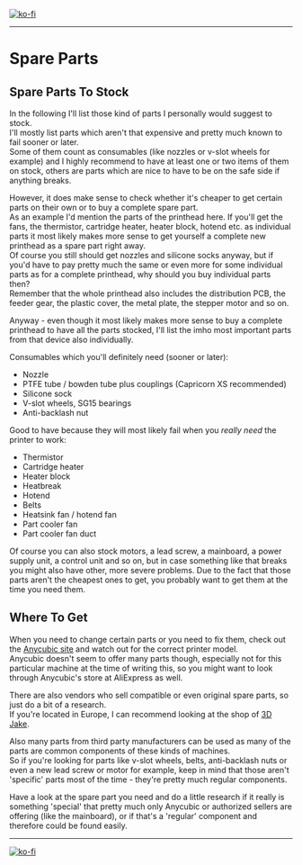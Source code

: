 <link rel=”manifest” href=”docs/manifest.webmanifest”>

[![ko-fi](https://ko-fi.com/img/githubbutton_sm.svg)](https://ko-fi.com/U6U5NPB51)  

---  

# Spare Parts

## Spare Parts To Stock
In the following I'll list those kind of parts I personally would suggest to stock.  
I'll mostly list parts which aren't that expensive and pretty much known to fail sooner or later.  
Some of them count as consumables (like nozzles or v-slot wheels for example) and I highly recommend to have at least one or two items of them on stock, others are parts which are nice to have to be on the safe side if anything breaks.    
  
However, it does make sense to check whether it's cheaper to get certain parts on their own or to buy a complete spare part.  
As an example I'd mention the parts of the printhead here. If you'll get the fans, the thermistor, cartridge heater, heater block, hotend etc. as individual parts it most likely makes more sense to get yourself a complete new printhead as a spare part right away.  
Of course you still should get nozzles and silicone socks anyway, but if you'd have to pay pretty much the same or even more for some individual parts as for a complete printhead, why should you buy individual parts then?  
Remember that the whole printhead also includes the distribution PCB, the feeder gear, the plastic cover, the metal plate, the stepper motor and so on.  

Anyway - even though it most likely makes more sense to buy a complete printhead to have all the parts stocked, I'll list the imho most important parts from that device also individually.  

Consumables which you'll definitely need (sooner or later):  

  - Nozzle
  - PTFE tube / bowden tube plus couplings (Capricorn XS recommended)
  - Silicone sock
  - V-slot wheels, SG15 bearings
  - Anti-backlash nut
  
Good to have because they will most likely fail when you *really need* the printer to work:  

  - Thermistor
  - Cartridge heater
  - Heater block 
  - Heatbreak 
  - Hotend
  - Belts
  - Heatsink fan / hotend fan
  - Part cooler fan
  - Part cooler fan duct 

Of course you can also stock motors, a lead screw, a mainboard, a power supply unit, a control unit and so on, but in case something like that breaks you might also have other, more severe problems. Due to the fact that those parts aren't the cheapest ones to get, you probably want to get them at the time you need them.      
  
## Where To Get
When you need to change certain parts or you need to fix them, check out the [Anycubic site](https://www.anycubic.com/collections/for-kobra-series) and watch out for the correct printer model.  
Anycubic doesn't seem to offer many parts though, especially not for this particular machine at the time of writing this, so you might want to look through Anycubic's store at AliExpress as well.  
  
There are also vendors who sell compatible or even original spare parts, so just do a bit of a research.  
If you're located in Europe, I can recommend looking at the shop of [3D Jake](https://www.3djake.com).  
  
Also many parts from third party manufacturers can be used as many of the parts are common components of these kinds of machines.    
So if you're looking for parts like v-slot wheels, belts, anti-backlash nuts or even a new lead screw or motor for example, keep in mind that those aren't 'specific' parts most of the time - they're pretty much regular components.   
   
Have a look at the spare part you need and do a little research if it really is something 'special' that pretty much only Anycubic or authorized sellers are offering (like the mainboard), or if that's a 'regular' component and therefore could be found easily.  
     

---

[![ko-fi](https://ko-fi.com/img/githubbutton_sm.svg)](https://ko-fi.com/U6U5NPB51)  

  

